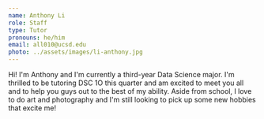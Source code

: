 ```yaml
---
name: Anthony Li
role: Staff
type: Tutor
pronouns: he/him
email: all010@ucsd.edu
photo: ../assets/images/li-anthony.jpg
---
```

Hi! I'm Anthony and I'm currently a third-year Data Science major. I'm thrilled to be tutoring DSC 1O this quarter and am excited to meet you all and to help you guys out to the best of my ability. Aside from school, I love to do art and photography and I'm still looking to pick up some new hobbies that excite me!